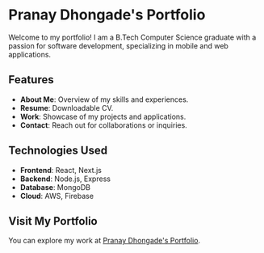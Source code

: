 # Pranay Dhongade's Portfolio

Welcome to my portfolio! I am a B.Tech Computer Science graduate with a passion for software development, specializing in mobile and web applications.

## Features

- **About Me**: Overview of my skills and experiences.
- **Resume**: Downloadable CV.
- **Work**: Showcase of my projects and applications.
- **Contact**: Reach out for collaborations or inquiries.

## Technologies Used

- **Frontend**: React, Next.js
- **Backend**: Node.js, Express
- **Database**: MongoDB
- **Cloud**: AWS, Firebase

## Visit My Portfolio

You can explore my work at [Pranay Dhongade's Portfolio](https://portfolio-2-0-chi-woad.vercel.app/).
